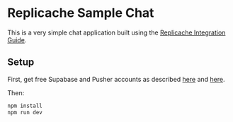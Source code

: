 # Replicache Sample Chat

This is a very simple chat application built using the [Replicache Integration Guide](https://doc.replicache.dev/guide/intro).

## Setup

First, get free Supabase and Pusher accounts as described [here](https://doc.replicache.dev/guide/remote-database) and [here](https://doc.replicache.dev/guide/poke).

Then:

```bash
npm install
npm run dev
```
